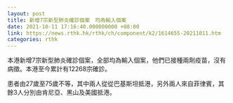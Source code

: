 ```yaml
---
layout: post
title: 新增7宗新型肺炎確診個案　均為輸入個案
date: 2021-10-11 17:16:40.000000000 +08:00
link: https://news.rthk.hk/rthk/ch/component/k2/1614655-20211011.htm
categories: rthk
---
```


本港新增7宗新型肺炎確診個案，全部均為輸入個案，他們已接種兩劑疫苗，沒有病徵。本港至今累計有12268宗確診。
 
患者由27歲至75歲不等，其中兩人從從巴基斯坦抵港，另外兩人來自菲律賓，其餘3人分別由肯尼亞、黑山及美國抵港。

